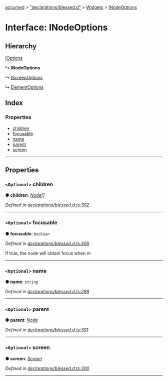 [accursed](../README.md) > ["declarations/blessed.d"](../modules/_declarations_blessed_d_.md) > [Widgets](../modules/_declarations_blessed_d_.widgets.md) > [INodeOptions](../interfaces/_declarations_blessed_d_.widgets.inodeoptions.md)

# Interface: INodeOptions

## Hierarchy

 [IOptions](_declarations_blessed_d_.widgets.ioptions.md)

**↳ INodeOptions**

↳  [IScreenOptions](_declarations_blessed_d_.widgets.iscreenoptions.md)

↳  [ElementOptions](_declarations_blessed_d_.widgets.elementoptions.md)

## Index

### Properties

* [children](_declarations_blessed_d_.widgets.inodeoptions.md#children)
* [focusable](_declarations_blessed_d_.widgets.inodeoptions.md#focusable)
* [name](_declarations_blessed_d_.widgets.inodeoptions.md#name)
* [parent](_declarations_blessed_d_.widgets.inodeoptions.md#parent)
* [screen](_declarations_blessed_d_.widgets.inodeoptions.md#screen)

---

## Properties

<a id="children"></a>

### `<Optional>` children

**● children**: *[Node](../classes/_declarations_blessed_d_.widgets.node.md)[]*

*Defined in [declarations/blessed.d.ts:302](https://github.com/cancerberoSgx/accursed/blob/978b980/src/declarations/blessed.d.ts#L302)*

___
<a id="focusable"></a>

### `<Optional>` focusable

**● focusable**: *`boolean`*

*Defined in [declarations/blessed.d.ts:306](https://github.com/cancerberoSgx/accursed/blob/978b980/src/declarations/blessed.d.ts#L306)*

If true, the node will obtain focus when m

___
<a id="name"></a>

### `<Optional>` name

**● name**: *`string`*

*Defined in [declarations/blessed.d.ts:299](https://github.com/cancerberoSgx/accursed/blob/978b980/src/declarations/blessed.d.ts#L299)*

___
<a id="parent"></a>

### `<Optional>` parent

**● parent**: *[Node](../classes/_declarations_blessed_d_.widgets.node.md)*

*Defined in [declarations/blessed.d.ts:301](https://github.com/cancerberoSgx/accursed/blob/978b980/src/declarations/blessed.d.ts#L301)*

___
<a id="screen"></a>

### `<Optional>` screen

**● screen**: *[Screen](../classes/_declarations_blessed_d_.widgets.screen.md)*

*Defined in [declarations/blessed.d.ts:300](https://github.com/cancerberoSgx/accursed/blob/978b980/src/declarations/blessed.d.ts#L300)*

___

